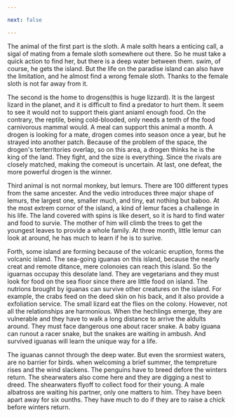 ```yaml
---

next: false

---
```




<BlogInfo id="1077"/>



The animal of the first part is the sloth. A male solth hears a enticing call,
a sigal of mating from a female sloth somewhere out there. So he must take a
quick action to find her, but there is a deep water between them. swim, of
course, he gets the island. But the life on the paradise island can also have
the limitation, and he almost find a wrong female sloth. Thanks to the female
sloth is not far away from it.

The second is the home to drogens(this is huge lizzard). It is the largest
lizard in the planet, and it is difficult to find a predator to hurt them. It
seem to see it would not to support theis giant aniaml enough food. On the
contrary, the reptile, being cold-blooded, only needs a tenth of the food
carnivorous mammal would. A meal can support this animal a month. A drogen is
looking for a mate, drogen comes into season once a year, but he strayed into
another patch. Because of the problem of the space, the drogen's
terterritories overlap, so on this area, a drogen thinks he is the king of the
land. They fight, and the size is everything. Since the rivals are closely
matched, making the comeout is uncertain. At last, one defeat, the more
powerful drogen is the winner.

Third animal is not normal monkey, but lemurs. There are 100 different types
from the same ancester. And the vedio introduces three major shape of lemurs,
the largest one, smaller much, and tiny, eat nothing but baboo. At the most
extrem cornor of the island, a kind of lemur faces a challenge in his life.
The land covered with spins is like desert, so it is hard to find water and
food to survie. The mother of him will climb the trees to get the youngest
leaves to provide a whole family. At three month, little lemur can look at
around, he has much to learn if he is to surive.

Forth, some island are forming because of the volcanic eruption, forms the
volcanic island. The sea-going iguanas on this island, because the nearly
creat and remote ditance, mere colonoies can reach this island. So the
iguarnas occupay this desolate land. They are vegetarians and they must look
for food on the sea floor since there are little food on island. The nutrions
brought by iguanas can survive other creatures on the island. For example, the
crabs feed on the deed skin on his back, and it also provide a exfoliation
service. The small lizard eat the flies on the colony. However, not all the
relationships are  harmonious. When the hechlings emerge, they are vulnerable
and they have to walk a long distance to arrive the aldults around. They must
face dangerous one about racer snake. A baby iguana can runout a racer snake,
but the snakes are waiting in ambush. And survived iguanas will learn the
unique way for a life.

The iguanas cannot through the deep water. But even the srormiest waters, are
no barrier for birds. when welcoming a brief summer, the tempreture rises and
the wind slackens. The penguins have to breed defore the winters return. The
shearwaters also come here and they are digging a nest to dreed. The
shearwaters flyoff to collect food for their young. A male albatross are
waiting his partner, only one matters to him. They have been apart away for
six ounths. They have much to do if they are to raise a chick before winters
return.





<ActionBox />
